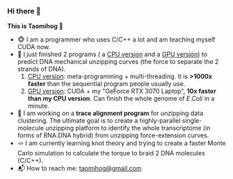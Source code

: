 ### Hi there 👋
**This is Taomihog :hedgehog:**  

- :monkey_face: I am a programmer who uses C/C++ a lot and am teaching myself CUDA now.  
- :dna: I just finished 2 programs ( a [CPU version](https://github.com/Taomihog/unzipDNA_CPU) and a [GPU version](https://github.com/Taomihog/unzipDNA_GPU)) to predict DNA mechanical unzipping curves (the force to separate the 2 strands of DNA).  
  1. [CPU version](https://github.com/Taomihog/unzipDNA_CPU): meta-programming + multi-threading. It is **>1000x faster** than the sequential program people usually use.   
  2. [GPU version](https://github.com/Taomihog/unzipDNA_GPU): CUDA + my "GeForce RTX 3070 Laptop", **10x faster than my CPU version**. Can finish the whole genome of *E.Coli* in a minute.  
- :yarn: I am working on a **trace alignment program** for unzipping data clustering. The ultimate goal is to create a highly-parallel single-molecule unzipping platform to identify the whole transcriptome (in forms of RNA:DNA hybrid) from unzipping force-extension curves.
- :knot: I am currently learning knot theory and trying to create a faster Monte Carlo simulation to calculate the torque to braid 2 DNA molecules (C/C++).  
- :mailbox_with_mail: How to reach me: taomihog@gmail.com

<!--
**Taomihog/Taomihog** is a ✨ _special_ ✨ repository because its `README.md` (this file) appears on your GitHub profile.

Here are some ideas to get you started:

- 🔭 I’m currently working on ...
- 🌱 I’m currently learning ...
- 👯 I’m looking to collaborate on ...
- 🤔 I’m looking for help with ...
- 💬 Ask me about ...
- 📫 How to reach me: ...
- 😄 Pronouns: ...
- ⚡ Fun fact: ...
-->
